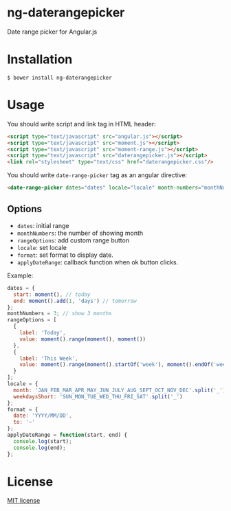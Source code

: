 ng-daterangepicker
==================

Date range picker for Angular.js

# Installation
```
$ bower install ng-daterangepicker
```

# Usage

You should write script and link tag in HTML header:
```html
<script type="text/javascript" src="angular.js"></script>
<script type="text/javascript" src="moment.js"></script>
<script type="text/javascript" src="moment-range.js"></script>
<script type="text/javascript" src="daterangepicker.js"></script>
<link rel="stylesheet" type="text/css" href="daterangepicker.css"/>
```
You should write `date-range-picker` tag as an angular directive:
```html
<date-range-picker dates="dates" locale="locale" month-numbers="monthNumbers" range-options="rangeOptions" format="format" applyDateRange="applyDateRange(start, end)"></date-range-picker>
```

## Options
  - `dates`: initial range
  - `monthNumbers`: the number of showing month
  - `rangeOptions`: add custom range button
  - `locale`: set locale
  - `format`: set format to display date.
  - `applyDateRange`: callback function when ok button clicks.

Example:
```javascript
dates = {
  start: moment(), // today
  end: moment().add(1, 'days') // tomorrow
};
monthNumbers = 3; // show 3 months
rangeOptions = [
  {
    label: 'Today',
    value: moment().range(moment(), moment())
  },
  {
    label: 'This Week',
    value: moment().range(moment().startOf('week'), moment().endOf('week'))
  }
];
locale = {
  month: 'JAN_FEB_MAR_APR_MAY_JUN_JULY_AUG_SEPT_OCT_NOV_DEC'.split('_'),
  weekdaysShort: 'SUN_MON_TUE_WED_THU_FRI_SAT'.split('_')
};
format = {
  date: 'YYYY/MM/DD',
  to: '~'
};
applyDateRange = function(start, end) {
  console.log(start);
  console.log(end);
};
```

# License

[MIT license](LICENSE)
